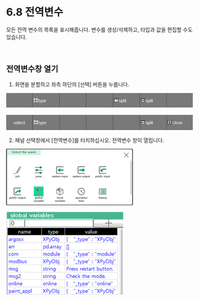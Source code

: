 ﻿# 6.8 전역변수

모든 전역 변수의 목록을 표시해줍니다. 변수를 생성/삭제하고, 타입과 값을 편집할 수도 있습니다.

&nbsp;

## 전역변수창 열기

1. 화면을 분할하고 좌측 하단의 [선택] 버튼을 누릅니다.

![](../../_assets/tp630/panel-split.png)
&nbsp;
![](../../_assets/tp630/panel-sel.png)

2. 패널 선택창에서 \[전역변수\]를 터치하십시오. 전역변수 창이 열립니다.

![](../../_assets/tp630/pane-gvar.png)

![](../../_assets/tp630/panel-gvar/panel-gvar0.png)
